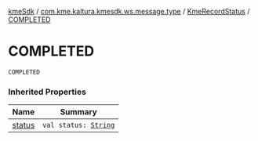 [kmeSdk](../../index.md) / [com.kme.kaltura.kmesdk.ws.message.type](../index.md) / [KmeRecordStatus](index.md) / [COMPLETED](./-c-o-m-p-l-e-t-e-d.md)

# COMPLETED

`COMPLETED`

### Inherited Properties

| Name | Summary |
|---|---|
| [status](status.md) | `val status: `[`String`](https://kotlinlang.org/api/latest/jvm/stdlib/kotlin/-string/index.html) |
